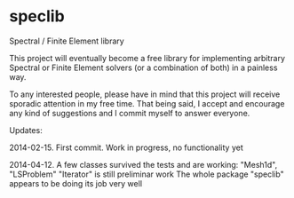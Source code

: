 speclib
=======

Spectral / Finite Element library

This project will eventually become a free library for implementing arbitrary Spectral or Finite Element solvers (or a combination of both) in a painless way.

To any interested people, please have in mind that this project will receive sporadic attention in my free time. That being said, I accept and encourage any kind of suggestions and I commit myself to answer everyone.


Updates:

2014-02-15. First commit. Work in progress, no functionality yet

2014-04-12. A few classes survived the tests and are working: "Mesh1d", "LSProblem"
            "Iterator" is still preliminar work
            The whole package "speclib" appears to be doing its job very well
